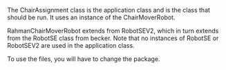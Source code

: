 The ChairAssignment class is the application class and is the class that should be run. It uses an instance of the ChairMoverRobot.

RahmanChairMoverRobot extends from RobotSEV2, which in turn extends from the RobotSE class from becker. Note that no instances of RobotSE or RobotSEV2 are used in the application class.

To use the files, you will have to change the package.

